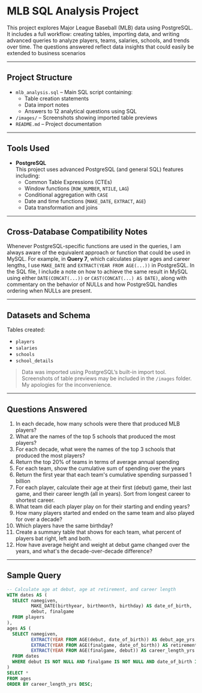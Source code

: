 # MLB SQL Analysis Project

This project explores Major League Baseball (MLB) data using PostgreSQL. It includes a full workflow: creating tables, importing data, and writing advanced queries to analyze players, teams, salaries, schools, and trends over time. The questions answered reflect data insights that could easily be extended to business scenarios

---

## Project Structure

- `mlb_analysis.sql` – Main SQL script containing:
  - Table creation statements
  - Data import notes
  - Answers to 12 analytical questions using SQL
- `/images/` – Screenshots showing imported table previews
- `README.md` – Project documentation

---

## Tools Used

- **PostgreSQL**  
  This project uses advanced PostgreSQL (and general SQL) features including:
  - Common Table Expressions (CTEs)
  - Window functions (`ROW_NUMBER`, `NTILE`, `LAG`)
  - Conditional aggregation with `CASE`
  - Date and time functions (`MAKE_DATE`, `EXTRACT`, `AGE`)
  - Data transformation and joins

---


## Cross-Database Compatibility Notes

Whenever PostgreSQL-specific functions are used in the queries, I am always aware of the equivalent approach or function that could be used in MySQL. For example, in **Query 7**, which calculates player ages and career lengths, I use `MAKE_DATE` and `EXTRACT(YEAR FROM AGE(...))` in PostgreSQL. In the SQL file, I include a note on how to achieve the same result in MySQL using either `DATE(CONCAT(...))` or `CAST(CONCAT(...) AS DATE)`, along with commentary on the behavior of NULLs and how PostgreSQL handles ordering when NULLs are present.

---

## Datasets and Schema

Tables created:
- `players`
- `salaries`
- `schools`
- `school_details`

> Data was imported using PostgreSQL’s built-in import tool. Screenshots of table previews may be included in the `/images` folder. My apologies for the inconvenience.

---

## Questions Answered

1. In each decade, how many schools were there that produced MLB players?
2. What are the names of the top 5 schools that produced the most players?
3. For each decade, what were the names of the top 3 schools that produced the most players?
4. Return the top 20% of teams in terms of average annual spending
5. For each team, show the cumulative sum of spending over the years
6. Return the first year that each team's cumulative spending surpassed 1 billion
7. For each player, calculate their age at their first (debut) game, their last game, and their career length (all in years). Sort from longest career to shortest career.
8. What team did each player play on for their starting and ending years?
9. How many players started and ended on the same team and also played for over a decade?
10. Which players have the same birthday?
11. Create a summary table that shows for each team, what percent of players bat right, left and both.
12. How have average height and weight at debut game changed over the years, and what's the decade-over-decade difference?

---

## Sample Query

```sql
-- Calculate age at debut, age at retirement, and career length
WITH dates AS (
  SELECT namegiven,
         MAKE_DATE(birthyear, birthmonth, birthday) AS date_of_birth,
         debut, finalgame
  FROM players
),
ages AS (
  SELECT namegiven,
         EXTRACT(YEAR FROM AGE(debut, date_of_birth)) AS debut_age_yrs,
         EXTRACT(YEAR FROM AGE(finalgame, date_of_birth)) AS retirement_age_yrs,
         EXTRACT(YEAR FROM AGE(finalgame, debut)) AS career_length_yrs
  FROM dates
  WHERE debut IS NOT NULL AND finalgame IS NOT NULL AND date_of_birth IS NOT NULL
)
SELECT *
FROM ages
ORDER BY career_length_yrs DESC;

